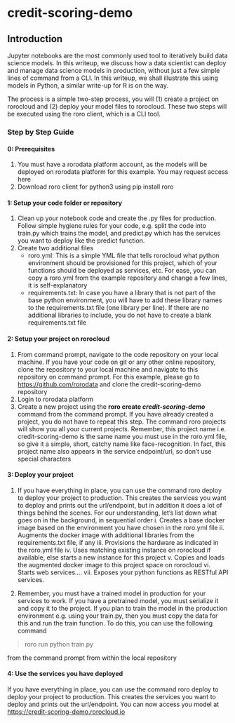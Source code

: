 # credit-scoring-demo
## Introduction
Jupyter notebooks are the most commonly used tool to iteratively build data science models.  In this writeup, we discuss how a data scientist can deploy and manage data science models in production, without just a few simple lines of command from a CLI. In this writeup, we shall illustrate this using models in Python, a similar write-up for R is on the way.

The process is a simple two-step process, you will (1) create a project on rorocloud and (2) deploy your model files to rorocloud. These two steps will be executed using the roro client, which is a CLI tool.

### Step by Step Guide

####  0: Prerequisites
1.	You must have a rorodata platform account, as the models will be deployed on rorodata platform for this example. You may request access here
2.	Download roro client for python3 using pip install roro

#### 1: Setup your code folder or repository
1.	Clean up your notebook code and create the .py files for production. Follow simple hygiene rules for your code, e.g. split the code into train.py which trains the model, and predict.py which has the services you want to deploy like the predict function. 
2.	Create two additional files
    - roro.yml: This is a simple YML file that tells rorocloud what python environment should be provisioned for this project, which of your functions should be deployed as services, etc. For ease, you can copy a roro.yml from the example repository and change a few lines, it is self-explanatory
    - requirements.txt: In case you have a library that is not part of the base python environment, you will have to add these library names to the requirements.txt file (one library per line). If there are no additional libraries to include, you do not have to create a blank requirements.txt file


#### 2: Setup your project on rorocloud
1.	From command prompt, navigate to the code repository on your local machine. If you have your code on git or any other online repository, clone the repository to your local machine and navigate to this repository on command prompt. For this example, please go to https://github.com/rorodata and clone the credit-scoring-demo repository
2.	Login to rorodata platform
3.	Create a new project using the <b>roro create *credit-scoring-demo* </b> command from the command prompt. If you have already created a project, you do not have to repeat this step. The command roro projects will show you all your current projects. Remember, this project name i.e. credit-scoring-demo is the same name you must use in the roro.yml file, so give it a simple, short, catchy name like face-recognition. In fact, this project name also appears in the service endpoint/url, so don’t use special characters

#### 3: Deploy your project
1.	If you have everything in place, you can use the command roro deploy to deploy your project to production. This creates the services you want to deploy and prints out the url/endpoint, but in addition it does a lot of things behind the scenes. For our understanding, let’s list down what goes on in the background, in sequential order
                    i.   Creates a base docker image based on the environment you have chosen in the roro.yml file
                    ii.  Augments the docker image with additional libraries from the requirements.txt file, if any
                    iii. Provisions the hardware as indicated in the roro.yml file
                    iv.  Uses matching existing instance on rorocloud if available, else starts a new instance for this project
                    v.   Copies and loads the augmented docker image to this project space on rorocloud
                    vi.  Starts web services….
                    vii. Exposes your python functions as RESTful API services.

2.	Remember, you must have a trained model in production for your services to work. If you have a pretrained model, you must serialize it and copy it to the project. If you plan to train the model in the production environment e.g. using your train.py, then you must copy the data for this and run the train function. To do this, you can use the following command 
> roro run python train.py

from the command prompt from within the local repository

#### 4: Use the services you have deployed

If you have everything in place, you can use the command roro deploy to deploy your project to production. This creates the services you want to deploy and prints out the url/endpoint. You can now access you model at https://credit-scoring-demo.rorocloud.io
